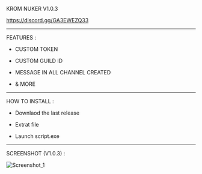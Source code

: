 KROM NUKER V1.0.3

https://discord.gg/GA3EWEZQ33

---

FEATURES :

- CUSTOM TOKEN

- CUSTOM GUILD ID

- MESSAGE IN ALL CHANNEL CREATED

- & MORE

---

HOW TO INSTALL :

- Downlaod the last release

- Extrat file

- Launch script.exe

---

 SCREENSHOT (V1.0.3) : 

![Screenshot_1](https://github.com/KROMSOLO/KROM_NUKER/assets/173605954/f1c65250-1afb-4d23-8f26-595f2c12861e)

